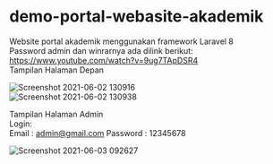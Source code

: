 # demo-portal-webasite-akademik
Website portal akademik menggunakan framework Laravel 8
<br>
Password admin dan winrarnya ada dilink berikut: https://www.youtube.com/watch?v=9ug7TApDSR4
<br>
Tampilan Halaman Depan

![Screenshot 2021-06-02 130916](https://user-images.githubusercontent.com/56661346/120432485-31a6cd00-c3a4-11eb-9ef4-65b057b3ca87.png)
<br>
![Screenshot 2021-06-02 130938](https://user-images.githubusercontent.com/56661346/120432508-38cddb00-c3a4-11eb-80e7-5df8e8de1607.png)


Tampilan Halaman Admin
<br>
Login:
<br>
Email    : admin@gmail.com
Password : 12345678

![Screenshot 2021-06-03 092627](https://user-images.githubusercontent.com/56661346/120578941-d7177a80-c450-11eb-9415-e81178e77dcb.png)


